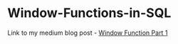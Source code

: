 # Window-Functions-in-SQL
Link to my medium blog post - [Window Function Part 1]()

                            
